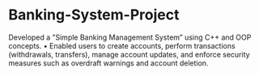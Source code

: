 # Banking-System-Project
Developed a ”Simple Banking Management System” using C++ and OOP concepts. • Enabled users to create accounts, perform transactions (withdrawals, transfers), manage account updates, and enforce security measures such as overdraft warnings and account deletion.
